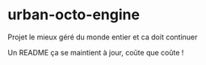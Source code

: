 # urban-octo-engine
Projet le mieux géré du monde entier et ca doit continuer

Un README ça se maintient à jour, coûte que coûte !
